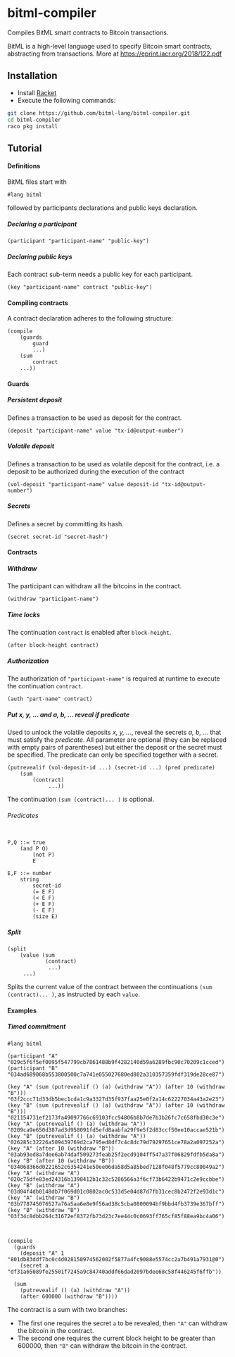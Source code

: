 # bitml-compiler
Compiles BitML smart contracts to Bitcoin transactions.

BitML is a high-level language used to specify Bitcoin smart contracts, abstracting from transactions.
More at https://eprint.iacr.org/2018/122.pdf

## Installation

* Install [Racket](https://download.racket-lang.org/)
* Execute the following commands:

```bash
git clone https://github.com/bitml-lang/bitml-compiler.git
cd bitml-compiler
raco pkg install
```

## Tutorial

#### Definitions

BitML files start with

```racket
#lang bitml
```

followed by participants declarations and public keys declaration.

##### Declaring a participant

`(participant "participant-name" "public-key")`

##### Declaring public keys

Each contract sub-term needs a public key for each participant.

`(key "participant-name" contract "public-key")`

#### Compiling contracts

A contract declaration adheres to the following structure:

```
(compile 
	(guards 
	   	guard
		...)        
    (sum 
    	contract
	...))
```

#### Guards

##### Persistent deposit

Defines a transaction to be used as deposit for the contract.

```
(deposit "participant-name" value "tx-id@output-number")
```

##### Volatile deposit

Defines a transaction to be used as volatile deposit for the contract,
i.e. a deposit to be authorized during the execution of the contract

```
(vol-deposit "participant-name" value deposit-id "tx-id@output-number")
```

##### Secrets

Defines a secret by committing its hash.

```
(secret secret-id "secret-hash")
```

#### Contracts

##### Withdraw

The participant can withdraw all the bitcoins in the contract.

```
(withdraw "participant-name")
```

##### Time locks

The continuation `contract` is enabled after `block-height`.

```
(after block-height contract)
```

##### Authorization

The authorization of `"participant-name"` is required at runtime to execute 
the continuation `contract`.

```
(auth "part-name" contract)
```

##### Put *x, y, ...* and *a, b, ...* reveal if *predicate*

Used to unlock the volatile deposits *x, y, ...*, reveal the secrets *a, b, ...* that must satisfy the *predicate*.
All parameter are optional
(they can be replaced with empty pairs of parentheses)
but either the deposit or the secret must be specified. The predicate can only be specified together with a secret.

```
(putrevealif (vol-deposit-id ...) (secret-id ...) (pred predicate) 
	(sum 
		(contract) 
       		 ...)) 
```

The continuation ```(sum (contract)... )``` is optional.

###### Predicates

```

P,Q ::= true
	(and P Q)
        (not P)
        E
```

```
E,F ::= number
	string
        secret-id
        (= E F)
        (< E F)
        (+ E F)
        (- E F)
        (size E)   
```

##### Split

```
(split
	(value (sum 
    		(contract) 
           	 ...) 
   	 ...)
```

Splits the current value of the contract between the continuations ```(sum (contract)... )```,
as instructed by each ```value```.


#### Examples

##### Timed commitment

```
#lang bitml

(participant "A" "029c5f6f5ef0095f547799cb7861488b9f4282140d59a6289fbc90c70209c1cced")
(participant "B" "034ad689068b553800500c7a741e055027680ed802a310357359fdf319de28ce87")

(key "A" (sum (putrevealif () (a) (withdraw "A")) (after 10 (withdraw "B"))) "03f2ccc71d33db5bec1cda1c9a3327d35f937faa25e0f2a14c62227034a43a2e23")
(key "B" (sum (putrevealif () (a) (withdraw "A")) (after 10 (withdraw "B"))) "021154731ef2173fa49097766c69103fcc94806b8b7de7b3b26fc7c658fbd30c3e")
(key "A" (putrevealif () (a) (withdraw "A")) "0209ca9e650d387ad3d958091fd5efd8aabfa29f9e5f2d83ccf50ee10accae521b")
(key "B" (putrevealif () (a) (withdraw "A")) "026285c32226a509439769d2ca795ed8df7c4c8dc79d79297651ce78a2a097252a")
(key "A" (after 10 (withdraw "B")) "03ab93ed8a7dee6ab74daf509273feab25f2ecd9104ff547a37f06829fdfb5da8a")
(key "B" (after 10 (withdraw "B")) "034068366d0221652c6354241e50ee06da58d5a85bed7128f048f5779cc80049a2")
(key "A" (withdraw "A") "020c75dfe83ed24316b1398412b1c32c5286566a3f6cf73b6422b9471c2e9ccbbe")
(key "B" (withdraw "A") "03d04f4db0148db7f069d01c0802ac0c533d5e04d87d7fb31cec8b2472f2e93d1c")
(key "A" (withdraw "B") "03b778745076527a76a5aa6e8e9f56ad38c5cba0800094bf9bbd4fb3739e367bff")
(key "B" (withdraw "B") "03f34c8dbb264c31672ef8372fb73d23c7ee44c0c0693ff765cf85f88ea9bc4a06")



(compile 
  (guards
  	(deposit "A" 1 "801db83ddf7bc0c4d028150974562002f5877a4fc9088e5574cc2a7b491a7931@0")			
	(secret a "df31a65089fe25501f7245a9c84740addf66dad2097bdee68c58f446245f6ffb"))

  (sum 
  	(putrevealif () (a) (withdraw "A")) 
  	(after 600000 (withdraw "B"))))

```

The contract is a sum with two branches:

* The first one requires the secret `a` to be revealed, then `"A"` can withdraw the bitcoin in the contract.
* The second one requires the current block height to be greater than 600000, then `"B"` can withdraw the bitcoin in the contract.

